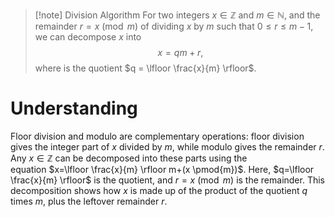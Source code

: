 >[!note] Division Algorithm
>For two integers $x \in \mathbb{Z}$ and $m \in \mathbb{N}$, and the remainder $r = x \pmod{m}$ of dividing $x$ by $m$ such that $0 \leq r \leq m-1$, we can decompose $x$ into
>$$x=qm+r,$$
>where is the quotient $q = \lfloor \frac{x}{m} \rfloor$.

# Understanding
Floor division and modulo are complementary operations: floor division gives the integer part of $x$ divided by $m$, while modulo gives the remainder $r$. Any $x \in \mathbb{Z}$ can be decomposed into these parts using the equation $x=\lfloor \frac{x}{m} \rfloor m+(x \pmod{m})$. Here, $q=\lfloor \frac{x}{m} \rfloor$ is the quotient, and $r=x \pmod{m}$ is the remainder. This decomposition shows how $x$ is made up of the product of the quotient $q$ times $m$, plus the leftover remainder $r$.